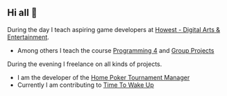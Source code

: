 ## Hi all 👋

During the day I teach aspiring game developers at [Howest - Digital Arts & Entertainment](www.digitalartsandentertainment.com).

- Among others I teach the course [Programming 4](avadae.github.com/programming4) and [Group Projects](avadae.github.io/game-groupprojects)

During the evening I freelance on all kinds of projects.

- I am the developer of the [Home Poker Tournament Manager](hptm.eu) 
- Currently I am contributing to [Time To Wake Up](https://store.steampowered.com/app/2509870/Time_To_Wake_Up/)

<!--
**grrava/grrava** is a ✨ _special_ ✨ repository because its `README.md` (this file) appears on your GitHub profile.

Here are some ideas to get you started:

- 🔭 I’m currently working on ...
- 🌱 I’m currently learning ...
- 👯 I’m looking to collaborate on ...
- 🤔 I’m looking for help with ...
- 💬 Ask me about ...
- 📫 How to reach me: ...
- 😄 Pronouns: ...
- ⚡ Fun fact: ...
-->
